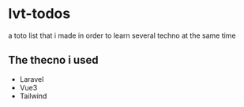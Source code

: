 # lvt-todos

a toto list that i made in order to learn several techno at the same time

## The thecno i used

- Laravel
- Vue3
- Tailwind